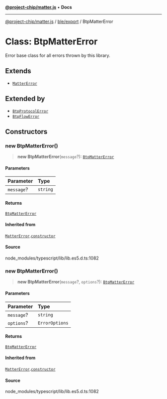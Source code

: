 [**@project-chip/matter.js**](../../../README.md) • **Docs**

***

[@project-chip/matter.js](../../../modules.md) / [ble/export](../README.md) / BtpMatterError

# Class: BtpMatterError

Error base class for all errors thrown by this library.

## Extends

- [`MatterError`](../../../common/export/classes/MatterError.md)

## Extended by

- [`BtpProtocolError`](BtpProtocolError.md)
- [`BtpFlowError`](BtpFlowError.md)

## Constructors

### new BtpMatterError()

> **new BtpMatterError**(`message`?): [`BtpMatterError`](BtpMatterError.md)

#### Parameters

| Parameter | Type |
| :------ | :------ |
| `message`? | `string` |

#### Returns

[`BtpMatterError`](BtpMatterError.md)

#### Inherited from

[`MatterError`](../../../common/export/classes/MatterError.md).[`constructor`](../../../common/export/classes/MatterError.md#constructors)

#### Source

node\_modules/typescript/lib/lib.es5.d.ts:1082

### new BtpMatterError()

> **new BtpMatterError**(`message`?, `options`?): [`BtpMatterError`](BtpMatterError.md)

#### Parameters

| Parameter | Type |
| :------ | :------ |
| `message`? | `string` |
| `options`? | `ErrorOptions` |

#### Returns

[`BtpMatterError`](BtpMatterError.md)

#### Inherited from

[`MatterError`](../../../common/export/classes/MatterError.md).[`constructor`](../../../common/export/classes/MatterError.md#constructors)

#### Source

node\_modules/typescript/lib/lib.es5.d.ts:1082
